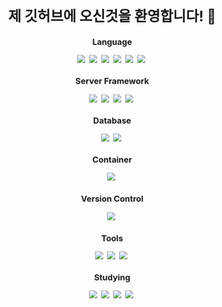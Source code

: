 <h1 align="center">제 깃허브에 오신것을 환영합니다! 👋</h1>



<h3 align="center">Language</h3>
<div align="center">
  <img src="https://img.shields.io/badge/Java-744E3B?style=flat-square"/>&nbsp
  <img src="https://img.shields.io/badge/Python-3776AB?style=flat-square&logo=Python&logoColor=white"/>&nbsp
  <img src="https://img.shields.io/badge/JavaScript-F7DF1E?style=flat-square&logo=JavaScript&logoColor=white"/>&nbsp
  <img src="https://img.shields.io/badge/HTML5-E34F26?style=flat-square&logo=HTML5&logoColor=white"/>&nbsp
  <img src="https://img.shields.io/badge/CSS-663399?style=flat-square&logo=CSS&logoColor=white"/>&nbsp
  <img src="https://img.shields.io/badge/PHP-777BB4?style=flat-square&logo=PHP&logoColor=white"/>&nbsp
</div>


<h3 align="center">Server Framework</h3>
<div align="center">
  <img src="https://img.shields.io/badge/Spring-6DB33F?style=flat-square&logo=Spring&logoColor=white"/>&nbsp
  <img src="https://img.shields.io/badge/SpringBoot-6DB33F?style=flat-square&logo=SpringBoot&logoColor=white"/>&nbsp
  <img src="https://img.shields.io/badge/Flask-000000?style=flat-square&logo=Flask&logoColor=white"/>&nbsp
  <img src="https://img.shields.io/badge/FastAPI-009688?style=flat-square&logo=FastAPI&logoColor=white"/>&nbsp
</div>


<h3 align="center">Database</h3>
<div align="center">
  <img src="https://img.shields.io/badge/MySQL-4479A1?style=flat-square&logo=MySQL&logoColor=white"/>&nbsp
  <img src="https://img.shields.io/badge/MariaDB-003545?style=flat-square&logo=MariaDB&logoColor=white"/>&nbsp
</div>


<h3 align="center">Container</h3>
<div align="center">
  <img src="https://img.shields.io/badge/Docker-2496ED?style=flat-square&logo=Docker&logoColor=white"/>&nbsp
</div>


<h3 align="center">Version Control</h3>
<div align="center">
  <img src="https://img.shields.io/badge/Git-F05032?style=flat-square&logo=Git&logoColor=white"/>&nbsp
</div>


<h3 align="center">Tools</h3>
<div align="center">
  <img src="https://img.shields.io/badge/VScode-000000?style=flat-square"/>&nbsp
  <img src="https://img.shields.io/badge/IntelliJ IDEA-000000?style=flat-square&logo=IntellijIDEA&logoColor=white"/>&nbsp
  <img src="https://img.shields.io/badge/Postman-FF6C37?style=flat-square&logo=Postman&logoColor=white"/>&nbsp
</div>


<h3 align="center">Studying</h3>
<div align="center">
  <img src="https://img.shields.io/badge/jQuery-0769AD?style=flat-square&logo=jQuery&logoColor=white"/>&nbsp
  <img src="https://img.shields.io/badge/TypeScript-3178C6?style=flat-square&logo=TypeScript&logoColor=white"/>&nbsp
  <img src="https://img.shields.io/badge/AmazonWebService-232F3E?style=flat-square&logo=AmazonWebServices&logoColor=white"/>&nbsp
  <img src="https://img.shields.io/badge/Jenkins-D24939?style=flat-square&logo=Jenkins&logoColor=white"/>&nbsp
</div>




<!--
**mmn1300/mmn1300** is a ✨ _special_ ✨ repository because its `README.md` (this file) appears on your GitHub profile.

Here are some ideas to get you started:

- 🔭 I’m currently working on ...
- 🌱 I’m currently learning ...
- 👯 I’m looking to collaborate on ...
- 🤔 I’m looking for help with ...
- 💬 Ask me about ...
- 📫 How to reach me: ...
- 😄 Pronouns: ...
- ⚡ Fun fact: ...
-->
